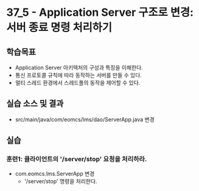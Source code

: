 # 37_5 - Application Server 구조로 변경: 서버 종료 명령 처리하기

## 학습목표

- Application Server 아키텍처의 구성과 특징을 이해한다.
- 통신 프로토콜 규칙에 따라 동작하는 서버를 만들 수 있다.
- 멀티 스레드 환경에서 스레드풀의 동작을 제어할 수 있다.

## 실습 소스 및 결과

- src/main/java/com/eomcs/lms/dao/ServerApp.java 변경

## 실습

### 훈련1: 클라이언트의 '/server/stop' 요청을 처리하라.
- com.eomcs.lms.ServerApp 변경
  - '/server/stop' 명령을 처리한다.